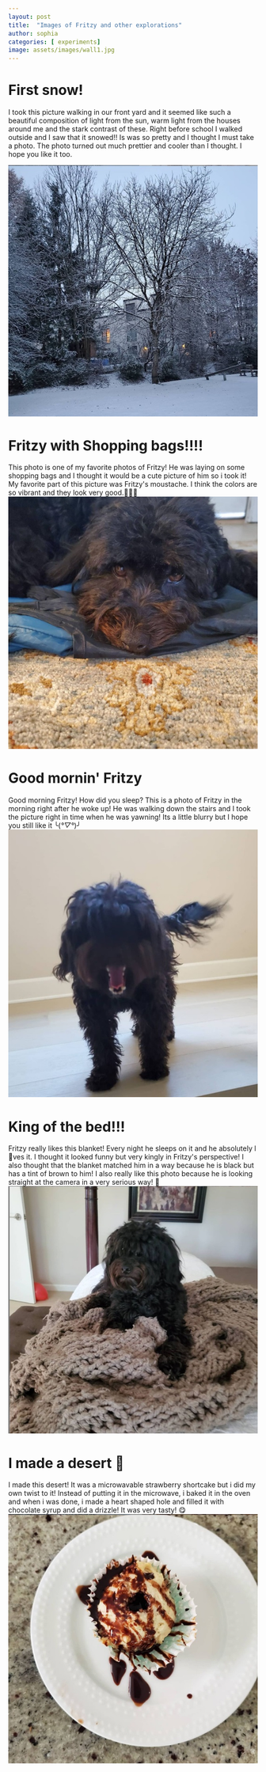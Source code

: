 ```yaml
---
layout: post
title:  "Images of Fritzy and other explorations"
author: sophia
categories: [ experiments]
image: assets/images/wall1.jpg
---
```


# First snow! 

I took this picture walking in our front yard and it seemed like such a beautiful composition of light from the sun, warm light from the houses around me and the stark contrast of these. Right before school I walked outside and I saw that it snowed!! Is was so pretty and I thought I must take a photo. The photo turned out much prettier and cooler than I thought. I hope you like it too. 

![imageassets](../assets/images/snow1.jpg)


# Fritzy with Shopping bags!!!!

This photo is one of my favorite photos of Fritzy! He was laying on some shopping bags and I thought it would be a cute picture of him so i took it! My favorite part of this picture was Fritzy's moustache. I think the colors are so vibrant and they look very good.🐶🐶🐶  
![Fritzy](../assets/images/ritz1.jpg)


# Good mornin' Fritzy

Good morning Fritzy! How did you sleep? This is a photo of Fritzy in the morning right after he woke up! He was walking down the stairs and I took the picture right in time when he was yawning! Its a little blurry but I hope you still like it ╰(*°▽°*)╯
![Fritzy](../assets/images/ritz2.jpg)

# King of the bed!!!

Fritzy really likes this blanket! Every night he sleeps on it and he absolutely l💖ves it. I thought it looked funny but very kingly in Fritzy's perspective! I also thought that the blanket matched him in a way because he is black but has a tint of brown to him! I also really like this photo because he is looking straight at the camera in a very serious way! 💙
![Fritzy](../assets/images/ritz3.jpg)

# I made a desert 🧁

I made this desert! It was a microwavable strawberry shortcake but i did my own twist to it! Instead of putting it in the microwave, i baked it in the oven and when i was done, i made a heart shaped hole and filled it with chocolate syrup and did a drizzle! It was very tasty! 😋
![Fritzy](../assets/images/food1.jpg)
